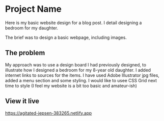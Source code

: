 # Project Name

Here is my basic website design for a blog post. I detail designing a bedroom for my daughter.

The brief was to design a basic webpage, including images.

## The problem

My approach was to use a design board I had previously designed, to illustrate how I designed a bedroom for my 8-year old daughter. 
I added internet links to sources for the items. I have used Adobe Illustrator jpg files, added a menu section and some styling. 
I would like to usee CSS Grid next time to style (I feel my website is a bit too basic and amateur-ish)


## View it live

https://agitated-jepsen-383265.netlify.app
